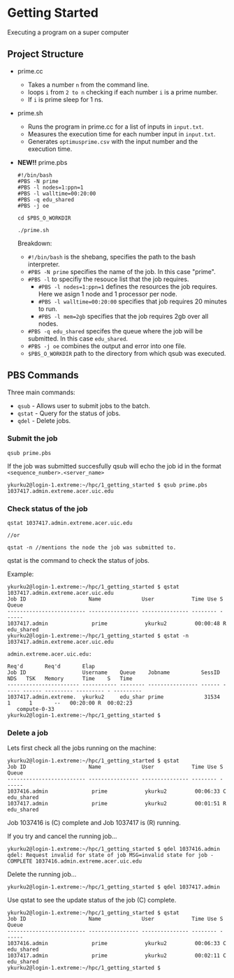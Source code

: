 # Getting Started

Executing a program on a super computer

## Project Structure

- prime.cc
    - Takes a number `n` from the command line.
    - loops `i` from `2 to n` checking if each number `i` is a prime number.
    - If `i` is prime sleep for 1 ns.

- prime.sh
    - Runs the program in prime.cc for a list of inputs in `input.txt`.
    - Measures the execution time for each number input in `input.txt`.
    - Generates `optimusprime.csv` with the input number and the execution time.

- **NEW!!** prime.pbs
    ```
    #!/bin/bash
    #PBS -N prime
    #PBS -l nodes=1:ppn=1
    #PBS -l walltime=00:20:00
    #PBS -q edu_shared
    #PBS -j oe

    cd $PBS_O_WORKDIR

    ./prime.sh
    ```
    Breakdown:
    -   `#!/bin/bash` is the shebang, specifies the path to the bash interpreter.
    - `#PBS -N prime` specifies the name of the job. In this case "prime".
    - `#PBS -l` to specifiy the resouce list that the job requires.
        - `#PBS -l nodes=1:ppn=1` defines the resources the job requires. Here we asign 1 node and 1 processor per node. 
        - `#PBS -l walltime=00:20:00` specifies that  job requires 20 minutes to run.
        - `#PBS -l mem=2gb` specifies that the job requires 2gb over all nodes.
    - `#PBS -q edu_shared` specifes the queue where the job will be submitted. In this case `edu_shared`.
    - `#PBS -j oe` combines the output and error into one file.
    - `$PBS_O_WORKDIR` path to the directory from which qsub was executed.

## PBS Commands

Three main commands:
- `qsub` - Allows user to submit jobs to the batch.
- `qstat` - Query for the status of jobs.
- `qdel` - Delete jobs.

### Submit the job

```
qsub prime.pbs
```

If the job was submitted succesfully qsub will echo the job id in the format `<sequence_number>.<server_name> `
```
ykurku2@login-1.extreme:~/hpc/1_getting_started $ qsub prime.pbs
1037417.admin.extreme.acer.uic.edu
```

### Check status of the job

```
qstat 1037417.admin.extreme.acer.uic.edu

//or 

qstat -n //mentions the node the job was submitted to.
```
qstat is the command to check the status of jobs.

Example:
```
ykurku2@login-1.extreme:~/hpc/1_getting_started $ qstat 1037417.admin.extreme.acer.uic.edu
Job ID                    Name             User            Time Use S Queue
------------------------- ---------------- --------------- -------- - -----
1037417.admin              prime            ykurku2         00:00:48 R edu_shared     
ykurku2@login-1.extreme:~/hpc/1_getting_started $ qstat -n 1037417.admin.extreme.acer.uic.edu

admin.extreme.acer.uic.edu: 
                                                                                  Req'd       Req'd       Elap
Job ID                  Username    Queue    Jobname          SessID  NDS   TSK   Memory      Time    S   Time
----------------------- ----------- -------- ---------------- ------ ----- ------ --------- --------- - ---------
1037417.admin.extreme.  ykurku2     edu_shar prime             31534     1      1       --   00:20:00 R  00:02:23
   compute-0-33
ykurku2@login-1.extreme:~/hpc/1_getting_started $ 

```

### Delete a job

Lets first check all the jobs running on the machine:
```
ykurku2@login-1.extreme:~/hpc/1_getting_started $ qstat
Job ID                    Name             User            Time Use S Queue
------------------------- ---------------- --------------- -------- - -----
1037416.admin              prime            ykurku2         00:06:33 C edu_shared     
1037417.admin              prime            ykurku2         00:01:51 R edu_shared     
```
Job 1037416 is (C) complete and Job 1037417 is (R) running.

If you try and cancel the running job...
```
ykurku2@login-1.extreme:~/hpc/1_getting_started $ qdel 1037416.admin 
qdel: Request invalid for state of job MSG=invalid state for job - COMPLETE 1037416.admin.extreme.acer.uic.edu
```

Delete the running job...
```
ykurku2@login-1.extreme:~/hpc/1_getting_started $ qdel 1037417.admin
```

Use qstat to see the update status of the job (C) complete.
```
ykurku2@login-1.extreme:~/hpc/1_getting_started $ qstat
Job ID                    Name             User            Time Use S Queue
------------------------- ---------------- --------------- -------- - -----
1037416.admin              prime            ykurku2         00:06:33 C edu_shared     
1037417.admin              prime            ykurku2         00:02:11 C edu_shared     
ykurku2@login-1.extreme:~/hpc/1_getting_started $ 
```